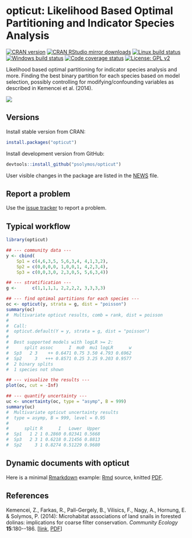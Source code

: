 # opticut: Likelihood Based Optimal Partitioning and Indicator Species Analysis

[![CRAN version](http://www.r-pkg.org/badges/version/opticut)](https://CRAN.R-project.org/package=opticut)
[![CRAN RStudio mirror downloads](http://cranlogs.r-pkg.org/badges/grand-total/opticut)](http://www.rdocumentation.org/packages/opticut)
[![Linux build status](https://travis-ci.org/psolymos/opticut.svg?branch=master)](https://travis-ci.org/psolymos/opticut)
[![Windows build status](https://ci.appveyor.com/api/projects/status/g6k5txb3v3i4wres?svg=true)](https://ci.appveyor.com/project/psolymos/opticut)
[![Code coverage status](https://codecov.io/gh/psolymos/opticut/branch/master/graph/badge.svg)](https://codecov.io/gh/psolymos/opticut)
[![License: GPL v2](https://img.shields.io/badge/License-GPL%20v2-blue.svg)](https://www.gnu.org/licenses/old-licenses/gpl-2.0.en.html)

Likelihood based optimal partitioning for indicator species analysis and more.
Finding the best binary partition for each species based on
model selection, possibly controlling for modifying/confounding
variables as described in Kemencei et al. (2014).

![](https://github.com/psolymos/opticut/raw/master/extras/oc-logo.gif)

## Versions

Install stable version from CRAN:

```R
install.packages("opticut")
```

Install development version from GitHub:

```R
devtools::install_github("psolymos/opticut")
```

User visible changes in the package are listed in the [NEWS](https://github.com/psolymos/opticut/blob/master/NEWS.md) file.

## Report a problem

Use the [issue tracker](https://github.com/psolymos/opticut/issues)
to report a problem.

## Typical workflow

```R
library(opticut)

## --- community data ---
y <- cbind(
    Sp1 = c(4,6,3,5, 5,6,3,4, 4,1,3,2),
    Sp2 = c(0,0,0,0, 1,0,0,1, 4,2,3,4),
    Sp3 = c(0,0,3,0, 2,3,0,5, 5,6,3,4))

## --- stratification ---
g <-      c(1,1,1,1, 2,2,2,2, 3,3,3,3)

## --- find optimal partitions for each species ---
oc <- opticut(y, strata = g, dist = "poisson")
summary(oc)
#  Multivariate opticut results, comb = rank, dist = poisson
#
#  Call:
#  opticut.default(Y = y, strata = g, dist = "poisson")
#
#  Best supported models with logLR >= 2:
#      split assoc      I  mu0  mu1 logLR      w
#  Sp3   2 3    ++ 0.6471 0.75 3.50 4.793 0.6962
#  Sp2     3   +++ 0.8571 0.25 3.25 9.203 0.9577
#  2 binary splits
#  1 species not shown

## --- visualize the results ---
plot(oc, cut = -Inf)

## --- quantify uncertainty ---
uc <- uncertainty(oc, type = "asymp", B = 999)
summary(uc)
#  Multivariate opticut uncertainty results
#  type = asymp, B = 999, level = 0.95
#
#      split R      I   Lower  Upper
#  Sp1   1 2 1 0.2860 0.02341 0.5668
#  Sp3   2 3 1 0.6218 0.21456 0.8813
#  Sp2     3 1 0.8274 0.51229 0.9680
```

## Dynamic documents with opticut

Here is a minimal [Rmarkdown](http://rmarkdown.rstudio.com/) example: [Rmd](https://raw.githubusercontent.com/psolymos/opticut/master/extras/opticut-knitr-example.Rmd) source, knitted [PDF](https://github.com/psolymos/opticut/raw/master/extras/opticut-knitr-example.pdf).

## References

Kemencei, Z., Farkas, R., Pall-Gergely, B., Vilisics, F., Nagy, A., Hornung,
E. & Solymos, P. (2014): Microhabitat associations of land snails in
forested dolinas: implications for coarse filter conservation.
_Community Ecology_ **15**:180--186.
[[link](http://dx.doi.org/10.1556/ComEc.15.2014.2.6), [PDF](https://drive.google.com/file/d/0B-q59n6LIwYPWnBjLUxvcXJVUXc/view?usp=sharing)]
